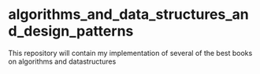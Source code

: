 # algorithms_and_data_structures_and_design_patterns
This repository will contain my implementation of several of the best books on algorithms and datastructures
